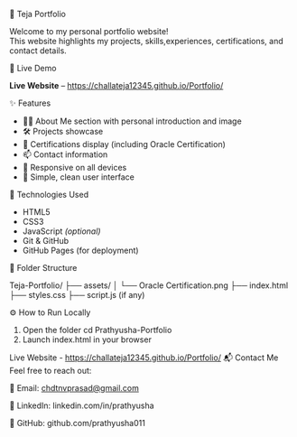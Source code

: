 💼 Teja Portfolio

Welcome to my personal portfolio website!  
This website highlights my projects, skills,experiences, certifications, and contact details.

🔗 Live Demo

**Live Website** – https://challateja12345.github.io/Portfolio/

 ✨ Features
- 👩‍💻 About Me section with personal introduction and image  
- 🛠️ Projects showcase  
- 📜 Certifications display (including Oracle Certification)  
- 📫 Contact information  
- 📱 Responsive on all devices  
- 🎨 Simple, clean user interface  

🧰 Technologies Used

- HTML5  
- CSS3  
- JavaScript *(optional)*  
- Git & GitHub  
- GitHub Pages (for deployment)  

📁 Folder Structure

Teja-Portfolio/
├── assets/
│   └── Oracle Certification.png
├── index.html
├── styles.css
├── script.js (if any)

⚙️ How to Run Locally
1. Open the folder
   cd Prathyusha-Portfolio
2. Launch index.html in your browser

Live Website - https://challateja12345.github.io/Portfolio/
📬 Contact Me
Feel free to reach out:

📧 Email: chdtnvprasad@gmail.com


💼 LinkedIn: linkedin.com/in/prathyusha

🐙 GitHub: github.com/prathyusha011
